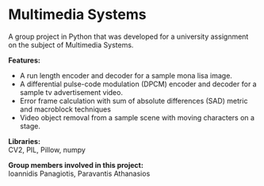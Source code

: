 # Multimedia Systems
A group project in Python that was developed for a university assignment on the subject of Multimedia Systems.

**Features:**  
- A run length encoder and decoder for a sample mona lisa image.
- A differential pulse-code modulation (DPCM) encoder and decoder for a sample tv advertisement video.
- Error frame calculation with sum of absolute differences (SAD) metric and macroblock techniques
- Video object removal from a sample scene with moving characters on a stage.

**Libraries:**  
CV2, PIL, Pillow, numpy

**Group members involved in this project:**  
Ioannidis Panagiotis, Paravantis Athanasios
